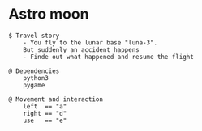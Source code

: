 # Astro moon

    $ Travel story
        - You fly to the lunar base "luna-3".
        But suddenly an accident happens
        - Finde out what happened and resume the flight
 
    @ Dependencies
        python3
        pygame

    @ Movement and interaction
        left  == "a"
        right == "d"
        use   == "e" 
